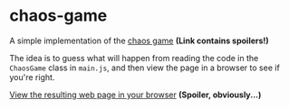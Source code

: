 # chaos-game

A simple implementation of the [chaos game](https://en.wikipedia.org/wiki/Chaos_game) **(Link contains spoilers!)**

The idea is to guess what will happen from reading the code in the `ChaosGame` class in `main.js`, and then view the page in a browser to see if you're right.

[View the resulting web page in your browser](https://trichoplax.github.io/chaos-game/) **(Spoiler, obviously...)**
